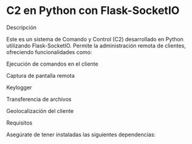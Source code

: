 # C2 en Python con Flask-SocketIO

Descripción

Este es un sistema de Comando y Control (C2) desarrollado en Python utilizando Flask-SocketIO. Permite la administración remota de clientes, ofreciendo funcionalidades como:

Ejecución de comandos en el cliente

Captura de pantalla remota

Keylogger

Transferencia de archivos

Geolocalización del cliente

Requisitos

Asegúrate de tener instaladas las siguientes dependencias:
